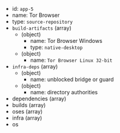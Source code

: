 - id: `app-5`
- name: Tor Browser
- type: `source-repository`
- `build-artifacts` (array)
  - (object)
    - name: Tor Browser Windows
    - type: `native-desktop`
  - (object)
    - name: `Tor Browser Linux 32-bit`
- `infra-deps` (array)
  - (object)
    - name: unblocked bridge or guard
  - (object)
    - name: directory authorities
- dependencies (array)
- builds (array)
- oses (array)
- infra (array)
- os
